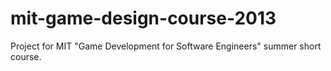 mit-game-design-course-2013
===========================

Project for MIT "Game Development for Software Engineers" summer short course.
